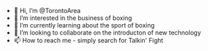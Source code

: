 - 👋 Hi, I’m @TorontoArea
- 👀 I’m interested in the business of boxing
- 🌱 I’m currently learning about the sport of boxing
- 💞️ I’m looking to collaborate on the introducton of new technology 
- 📫 How to reach me - simply search for Talkin' Fight

<!---
TorontoArea/TorontoArea is a ✨ special ✨ repository because its `README.md` (this file) appears on your GitHub profile.
You can click the Preview link to take a look at your changes.
--->
